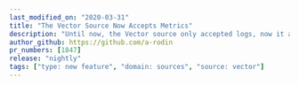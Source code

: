 ```yaml
---
last_modified_on: "2020-03-31"
title: "The Vector Source Now Accepts Metrics"
description: "Until now, the Vector source only accepted logs, now it accepts metrics as well"
author_github: https://github.com/a-rodin
pr_numbers: [1847]
release: "nightly"
tags: ["type: new feature", "domain: sources", "source: vector"]
---
```

